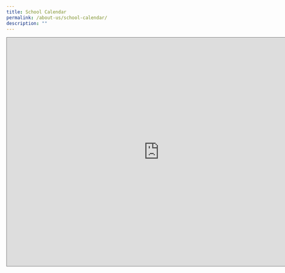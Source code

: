```yaml
---
title: School Calendar
permalink: /about-us/school-calendar/
description: ""
---
```

<iframe src="https://calendar.google.com/calendar/embed?height=600&wkst=1&bgcolor=%234285F4&ctz=Asia%2FSingapore&showTitle=0&showNav=0&showPrint=0&showTabs=0&src=Y18wdGR2OGlmaTEwYXVxZDBtM2Y5bWFxOWw2a0Bncm91cC5jYWxlbmRhci5nb29nbGUuY29t&src=Y19mdDJlbzhlamkwcWI4b2VxdmlhZmRkcG43Z0Bncm91cC5jYWxlbmRhci5nb29nbGUuY29t&color=%23F4511E&color=%23EF6C00" style="border:solid 1px #777" width="800" height="600" frameborder="0" scrolling="no"></iframe>